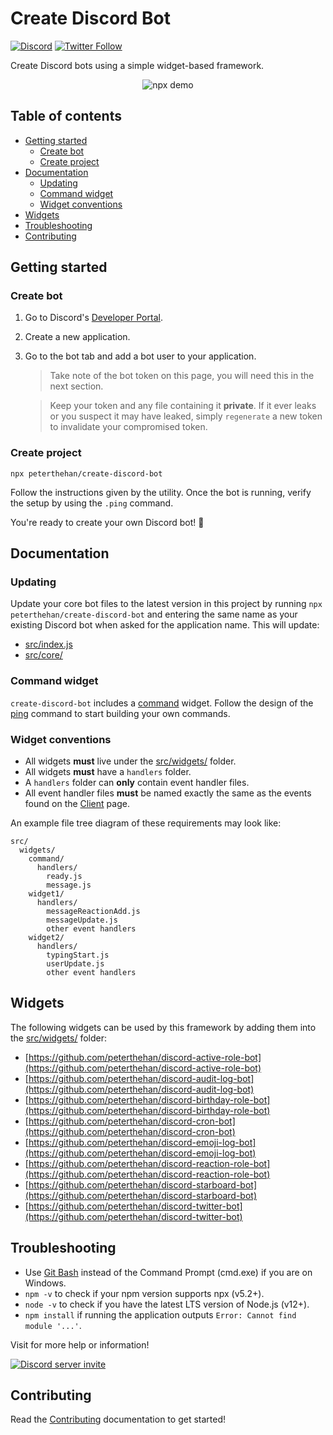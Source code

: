 # Create Discord Bot

[![Discord](https://discord.com/api/guilds/258167954913361930/embed.png)](https://discord.gg/WjEFnzC) [![Twitter Follow](https://img.shields.io/twitter/follow/peterthehan.svg?style=social)](https://twitter.com/peterthehan)

Create Discord bots using a simple widget-based framework.

<div align="center">
  <img src="https://raw.githubusercontent.com/peterthehan/assets/master/repositories/create-discord-bot/npx-demo.gif" title="npx demo" alt="npx demo" />
</div>

## Table of contents

- [Getting started](#getting-started)
  - [Create bot](#create-bot)
  - [Create project](#create-project)
- [Documentation](#documentation)
  - [Updating](#updating)
  - [Command widget](#command-widget)
  - [Widget conventions](#widget-conventions)
- [Widgets](#widgets)
- [Troubleshooting](#troubleshooting)
- [Contributing](#contributing)

## Getting started

### Create bot

1. Go to Discord's [Developer Portal](https://discord.com/developers/applications).
2. Create a new application.
3. Go to the bot tab and add a bot user to your application.

   > Take note of the bot token on this page, you will need this in the next section.

   > Keep your token and any file containing it **private**. If it ever leaks or you suspect it may have leaked, simply `regenerate` a new token to invalidate your compromised token.

### Create project

```
npx peterthehan/create-discord-bot
```

Follow the instructions given by the utility. Once the bot is running, verify the setup by using the `.ping` command.

You're ready to create your own Discord bot! 🎉

## Documentation

### Updating

Update your core bot files to the latest version in this project by running `npx peterthehan/create-discord-bot` and entering the same name as your existing Discord bot when asked for the application name. This will update:

- [src/index.js](./app/src/index.js)
- [src/core/](./app/src/core)

### Command widget

`create-discord-bot` includes a [command](./app/src/widgets/command) widget. Follow the design of the [ping](./app/src/widgets/command/commands/ping.js) command to start building your own commands.

### Widget conventions

- All widgets **must** live under the [src/widgets/](./app/src/widgets) folder.
- All widgets **must** have a `handlers` folder.
- A `handlers` folder can **only** contain event handler files.
- All event handler files **must** be named exactly the same as the events found on the [Client](https://discord.js.org/#/docs/main/master/class/Client) page.

An example file tree diagram of these requirements may look like:

```
src/
  widgets/
    command/
      handlers/
        ready.js
        message.js
    widget1/
      handlers/
        messageReactionAdd.js
        messageUpdate.js
        other event handlers
    widget2/
      handlers/
        typingStart.js
        userUpdate.js
        other event handlers
```

## Widgets

The following widgets can be used by this framework by adding them into the [src/widgets/](./app/src/widgets) folder:

- [https://github.com/peterthehan/discord-active-role-bot](https://github.com/peterthehan/discord-active-role-bot)
- [https://github.com/peterthehan/discord-audit-log-bot](https://github.com/peterthehan/discord-audit-log-bot)
- [https://github.com/peterthehan/discord-birthday-role-bot](https://github.com/peterthehan/discord-birthday-role-bot)
- [https://github.com/peterthehan/discord-cron-bot](https://github.com/peterthehan/discord-cron-bot)
- [https://github.com/peterthehan/discord-emoji-log-bot](https://github.com/peterthehan/discord-emoji-log-bot)
- [https://github.com/peterthehan/discord-reaction-role-bot](https://github.com/peterthehan/discord-reaction-role-bot)
- [https://github.com/peterthehan/discord-starboard-bot](https://github.com/peterthehan/discord-starboard-bot)
- [https://github.com/peterthehan/discord-twitter-bot](https://github.com/peterthehan/discord-twitter-bot)

## Troubleshooting

- Use [Git Bash](https://git-scm.com/downloads) instead of the Command Prompt (cmd.exe) if you are on Windows.
- `npm -v` to check if your npm version supports npx (v5.2+).
- `node -v` to check if you have the latest LTS version of Node.js (v12+).
- `npm install` if running the application outputs `Error: Cannot find module '...'`.

Visit for more help or information!

<a href="https://discord.gg/WjEFnzC">
  <img src="https://discord.com/api/guilds/258167954913361930/embed.png?style=banner2" title="Discord server invite" alt="Discord server invite" />
</a>

## Contributing

Read the [Contributing](./CONTRIBUTING.md) documentation to get started!
